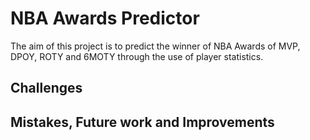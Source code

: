 # NBA Awards Predictor

The aim of this project is to predict the winner of NBA Awards of MVP, DPOY, ROTY and 6MOTY through the use of player statistics.


## Challenges

## Mistakes, Future work and Improvements
